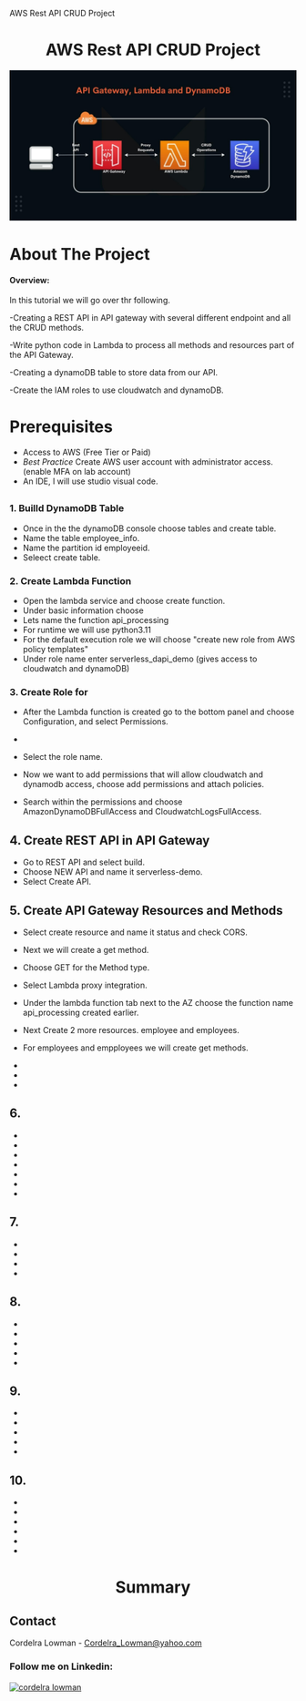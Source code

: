 AWS Rest API CRUD Project

<h1 align="center">AWS Rest API CRUD Project</h3>

![](https://github.com/CTheTechGuru/AWS-Rest-Api-CRUD-Project/blob/main/Images/image21.jpg)





<!-- PROJECT Details-->
# About The Project


#### Overview:

 In this tutorial we will go over thr following.  
 
-Creating a REST API in API gateway with several different endpoint and all the CRUD methods.

-Write python code in Lambda to process all methods and resources part of the API Gateway.

-Creating a dynamoDB table to store data from our API.

-Create the IAM roles to use cloudwatch and dynamoDB.


 # Prerequisites


* Access to AWS (Free Tier or Paid)
* _Best Practice_ Create AWS user account with administrator access.(enable MFA on lab account)
* An IDE, I will use studio visual code. 

##  

### 1. Builld DynamoDB Table

* Once in the the dynamoDB console choose tables and create table.
* Name the table employee_info.
* Name the partition id employeeid.
* Seleect create table.



### 2. Create Lambda Function

* Open the lambda service and choose create function.
* Under basic information choose
* Lets name the function api_processing
* For runtime we will use python3.11
* For the default execution role we will choose "create new role from AWS policy templates"
* Under role name enter serverless_dapi_demo (gives access to cloudwatch and dynamoDB)
  


  

  

### 3. Create Role for

* After the Lambda function is created go to the bottom panel and choose Configuration, and select Permissions.
* 
* Select the role name.
  
* Now we want to add permissions that will allow cloudwatch and dynamodb access, choose add permissions and attach policies.
  
* Search within the permissions and choose AmazonDynamoDBFullAccess and CloudwatchLogsFullAccess.





## 4. Create REST API in API Gateway 

* Go to REST API and select build.
* Choose NEW API and name it serverless-demo.
* Select Create API.



 
## 5. Create API Gateway Resources and Methods

* Select create resource and name it status and check CORS. 
* Next we will create a get method. 
* Choose GET for the Method type.
* Select Lambda proxy integration.
* Under the lambda function tab next to the AZ choose the function name api_processing created earlier.

* Next Create 2 more resources. employee and employees.

* For employees and empployees we will create get methods.
* 
*
*




## 6.  

*
*
*
*
*
*
*


## 7. 
 
*
*
*
*


## 8. 

*
*
*
*
*


  
 
## 9. 

*
*
*
*
*




 
## 10.

*
*
*
*
*
*


<h1 align="center">Summary</h3>







<!-- CONTACT -->
## Contact

Cordelra Lowman - Cordelra_Lowman@yahoo.com

<h3 align="left">Follow me on Linkedin:</h3>
<p align="left">
<a href="https://linkedin.com/in/cordelra lowman" target="blank"><img align="center" src="https://raw.githubusercontent.com/rahuldkjain/github-profile-readme-generator/master/src/images/icons/Social/linked-in-alt.svg" alt="cordelra lowman" height="30" width="40" /></a>
</p>






